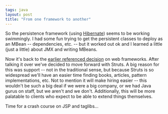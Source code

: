 ```yaml
---
tags: java
layout: post
title: "From one framework to another"
---
```




So the persistence framework (using <a href="http://hibernate.sourceforge.net/">Hibernate</a>) seems to be working swimmingly. I had some fun trying to get the persistent classes to deploy as an MBean -- dependencies, etc. -- but it worked out ok and I learned a little (just a little) about JMX and writing MBeans.

<p>Now it's back to the <a href="/2002/09/19/java_webapp_frameworks.html">earlier referenced decision</a> on web frameworks. After talking it over we've decided to move forward with Struts. A big reason for this was support -- not in the traditional sense, but because Struts is so widespread we'll have an easier time finding books, articles, pattern implementations, etc. Not to mention it will make hiring easier -- this wouldn't be such a big deal if we were a big company, or we had Java gurus on staff, but we aren't and we don't. Additionally, this will be more palatable to clients who expect to be able to extend things themselves.</p>

<p>Time for a crash course on JSP and taglibs...</p>


